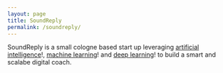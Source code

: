 ```yaml
---
layout: page
title: SoundReply
permalink: /soundreply/
---
```

SoundReply is a small cologne based start up leveraging [artificial intelligence](https://en.wikipedia.org/wiki/Artificial_intelligence)!, [machine learning](https://en.wikipedia.org/wiki/Machine_learning)! and [deep learning](https://en.wikipedia.org/wiki/Deep_learning)! to build a smart and scalabe digital coach.




